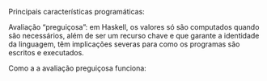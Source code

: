 Principais características programáticas:  
 
Avaliação “preguiçosa”: em Haskell, os valores só são computados quando são necessários, além de ser um recurso chave e que garante a identidade da linguagem, têm implicações severas para como os programas são escritos e executados. 

 

 

Como a a avaliação preguiçosa funciona: 